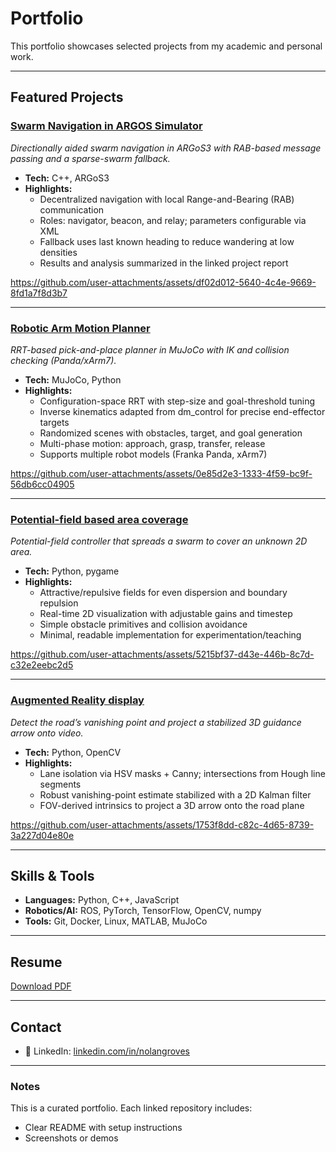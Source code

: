 # Portfolio

This portfolio showcases selected projects from my academic and personal work.

---

## Featured Projects

### [Swarm Navigation in ARGOS Simulator](https://github.com/nolangroves/SwarmNavigation)
*Directionally aided swarm navigation in ARGoS3 with RAB-based message passing and a sparse-swarm fallback.*  
- **Tech:** C++, ARGoS3  
- **Highlights:**  
	- Decentralized navigation with local Range-and-Bearing (RAB) communication  
	- Roles: navigator, beacon, and relay; parameters configurable via XML  
	- Fallback uses last known heading to reduce wandering at low densities  
	- Results and analysis summarized in the linked project report  


https://github.com/user-attachments/assets/df02d012-5640-4c4e-9669-8fd1a7f8d3b7




---

### [Robotic Arm Motion Planner](https://github.com/nolangroves/RRTMotionPlanner)
*RRT-based pick-and-place planner in MuJoCo with IK and collision checking (Panda/xArm7).*  
- **Tech:** MuJoCo, Python  
- **Highlights:**  
	- Configuration-space RRT with step-size and goal-threshold tuning  
	- Inverse kinematics adapted from dm_control for precise end-effector targets  
	- Randomized scenes with obstacles, target, and goal generation  
	- Multi-phase motion: approach, grasp, transfer, release  
	- Supports multiple robot models (Franka Panda, xArm7)  



https://github.com/user-attachments/assets/0e85d2e3-1333-4f59-bc9f-56db6cc04905



---

### [Potential-field based area coverage](https://github.com/nolangroves/SwarmNavigation)
*Potential-field controller that spreads a swarm to cover an unknown 2D area.*  
- **Tech:** Python, pygame  
- **Highlights:**  
	- Attractive/repulsive fields for even dispersion and boundary repulsion  
	- Real-time 2D visualization with adjustable gains and timestep  
	- Simple obstacle primitives and collision avoidance  
	- Minimal, readable implementation for experimentation/teaching  



https://github.com/user-attachments/assets/5215bf37-d43e-446b-8c7d-c32e2eebc2d5




---

### [Augmented Reality display](https://github.com/nolangroves/AugmentedRealityLaneNavigation)
*Detect the road’s vanishing point and project a stabilized 3D guidance arrow onto video.*  
- **Tech:** Python, OpenCV  
- **Highlights:**  
	- Lane isolation via HSV masks + Canny; intersections from Hough line segments  
	- Robust vanishing-point estimate stabilized with a 2D Kalman filter  
	- FOV-derived intrinsics to project a 3D arrow onto the road plane  


https://github.com/user-attachments/assets/1753f8dd-c82c-4d65-8739-3a227d04e80e


---

## Skills & Tools
- **Languages:** Python, C++, JavaScript  
- **Robotics/AI:** ROS, PyTorch, TensorFlow, OpenCV, numpy  
- **Tools:** Git, Docker, Linux, MATLAB, MuJoCo  

---

## Resume
[Download PDF](https://github.com/nolangroves/Resume/raw/main/Resume.pdf)  


---

## Contact
- 🔗 LinkedIn: [linkedin.com/in/nolangroves](https://linkedin.com/in/nolangroves)

---

### Notes
This is a curated portfolio. Each linked repository includes:  
- Clear README with setup instructions  
- Screenshots or demos  
